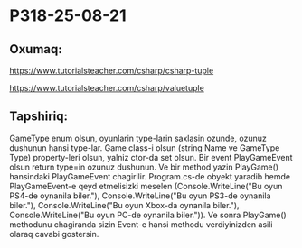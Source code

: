 # P318-25-08-21

## Oxumaq:

https://www.tutorialsteacher.com/csharp/csharp-tuple

https://www.tutorialsteacher.com/csharp/valuetuple

## Tapshiriq:

GameType enum olsun, oyunlarin type-larin saxlasin ozunde, ozunuz dushunun hansi type-lar. Game class-i olsun (string Name ve GameType Type) property-leri olsun, yalniz ctor-da set olsun. Bir event PlayGameEvent olsun return type=in ozunuz dushunun. Ve bir method yazin PlayGame() hansindaki PlayGameEvent chagirilir. Program.cs-de obyekt yaradib hemde PlayGameEvent-e qeyd etmelisizki meselen (Console.WriteLine("Bu oyun PS4-de oynanila biler."), Console.WriteLine("Bu oyun PS3-de oynanila biler."), Console.WriteLine("Bu oyun Xbox-da oynanila biler."), Console.WriteLine("Bu oyun PC-de oynanila biler.")). Ve sonra PlayGame() methodunu chagiranda sizin Event-e hansi methodu verdiyinizden asili olaraq cavabi gostersin.
